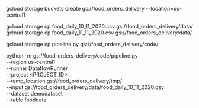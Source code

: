 gcloud storage buckets create gs://food_orders_delivery --location=us-central1

gcloud storage cp food_daily_10_11_2020.csv gs://food_orders_delivery/data/
gcloud storage cp food_daily_11_11_2020.csv gs://food_orders_delivery/data/

gcloud storage cp pipeline.py gs://food_orders_delivery/code/


python -m gs://food_orders_delivery/code/pipeline.py \
    --region us-central1 \
    --runner DataflowRunner \
    --project <PROJECT_ID> \
    --temp_location gs://food_orders_delivery/tmp/ \
    --input gs://food_orders_delivery/data/food_daily_10_11_2020.csv \
    --dataset demodataset \
    --table fooddata